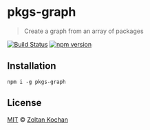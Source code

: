 # pkgs-graph

> Create a graph from an array of packages

[![Build Status](https://img.shields.io/travis/zkochan/pkgs-graph/master.svg)](https://travis-ci.org/zkochan/pkgs-graph) [![npm version](https://img.shields.io/npm/v/pkgs-graph.svg)](https://www.npmjs.com/package/pkgs-graph)

## Installation

```
npm i -g pkgs-graph
```

## License

[MIT](LICENSE) © [Zoltan Kochan](http://kochan.io)
